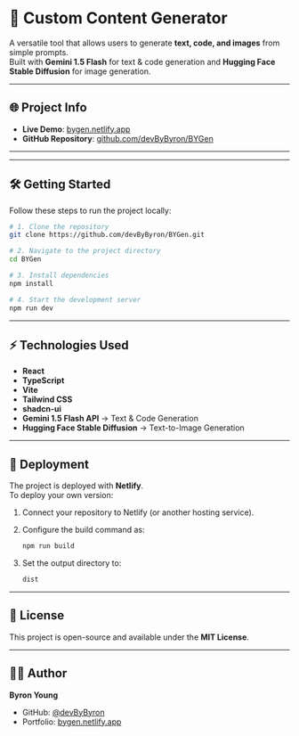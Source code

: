 # 🚀 Custom Content Generator

A versatile tool that allows users to generate **text, code, and images** from simple prompts.  
Built with **Gemini 1.5 Flash** for text & code generation and **Hugging Face Stable Diffusion** for image generation.  

---

## 🌐 Project Info

- **Live Demo**: [bygen.netlify.app](https://bygen.netlify.app/)  
- **GitHub Repository**: [github.com/devByByron/BYGen](https://github.com/devByByron/BYGen)  

---

---

## 🛠️ Getting Started

Follow these steps to run the project locally:

```bash
# 1. Clone the repository
git clone https://github.com/devByByron/BYGen.git

# 2. Navigate to the project directory
cd BYGen

# 3. Install dependencies
npm install

# 4. Start the development server
npm run dev
```

---

## ⚡ Technologies Used

- **React**  
- **TypeScript**  
- **Vite**  
- **Tailwind CSS**  
- **shadcn-ui**  
- **Gemini 1.5 Flash API** → Text & Code Generation  
- **Hugging Face Stable Diffusion** → Text-to-Image Generation  

---

## 🚀 Deployment

The project is deployed with **Netlify**.  
To deploy your own version:  

1. Connect your repository to Netlify (or another hosting service).  
2. Configure the build command as:  

   ```bash
   npm run build
   ```  

3. Set the output directory to:  

   ```bash
   dist
   ```  

---

## 📜 License

This project is open-source and available under the **MIT License**.  

---

## 👨‍💻 Author

**Byron Young**  
- GitHub: [@devByByron](https://github.com/devByByron)  
- Portfolio: [bygen.netlify.app](https://bygen.netlify.app/)  
